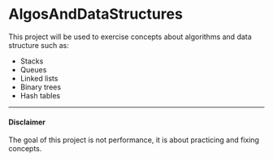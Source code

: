 # AlgosAndDataStructures

This project will be used to exercise concepts about algorithms and data structure such as:
- Stacks
- Queues
- Linked lists
- Binary trees
- Hash tables


___
#### Disclaimer
The goal of this project is not performance, it is about practicing and fixing concepts.